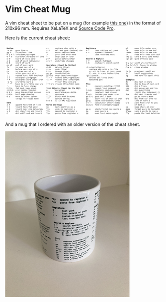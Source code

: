 # Vim Cheat Mug

A vim cheat sheet to be put on a mug (for example [this one](https://tassendruck.de/Panoramatasse-Klassik-weiss-spuelmaschinenfest)) in the format of 210x96 mm.
Requires XeLaTeX and [Source Code Pro](https://ctan.org/tex-archive/fonts/sourcecodepro?lang=en).

Here is the current cheat sheet:

<img src="img/vim_cheat_mug.png" />

And a mug that I ordered with an older version of the cheat sheet.

<img src="img/mug.jpg" width="400px" />


